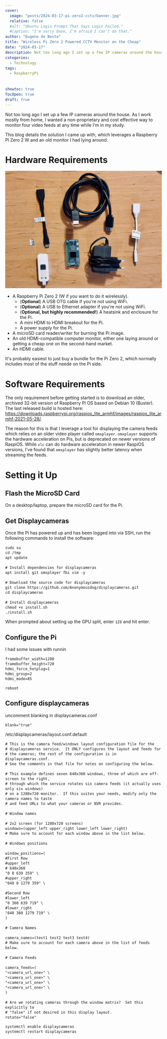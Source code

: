 ```yaml
---
cover:
  image: "posts/2024-03-17-pi-zero2-cctv/banner.jpg"
  relative: false
  #alt: "Ubuntu Login Prompt That Says Login Failed."
  #caption: "I'm sorry Dave, I'm afraid I can't do that."
author: "Eugene de Beste"
title: "Wireless Pi Zero 2 Powered CCTV Monitor on the Cheap"
date: "2024-03-17"
description: Not too long ago I set up a few IP cameras around the house. I wanted a non-proprietary way to monitor the feeds while I'm in my study. This blog details my solution leveraging a Raspberry Pi Zero 2 W and an old monitor.
categories:
  - Technology
tags:
  - RaspberryPi


showtoc: true
TocOpen: true
draft: true
---
```


Not too long ago I set up a few IP cameras around the house. As I work mostly from home, I wanted a non-proprietary and cost effective way to monitor four video feeds at any time while I'm in my study.

This blog details the solution I came up with, which leverages a Raspberry Pi Zero 2 W and an old monitor I had lying around.

# Hardware Requirements

![Hardware Requirements](./requirements.jpg)

- A Raspberry Pi Zero 2 (W if you want to do it wirelessly).
  - (**Optional**) A USB OTG cable if you're not using WiFi.
  - (**Optional**) A USB to Ethernet adapter if you're not using WiFi.
  - (**Optional, but highly recommended!**) A heatsink and enclosure for the Pi.
  - A mini HDMI to HDMI breakout for the Pi.
  - A power supply for the Pi.
- A microSD card reader/writer for burning the Pi image.
- An old HDMI-compatible computer monitor, either one laying around or getting a cheap one on the second-hand market.
- An HDMI cable.

It's probably easiest to just buy a bundle for the Pi Zero 2, which normally includes most of the stuff neede on the Pi side.

# Software Requirements

The only requirement before getting started is to download an older, archived 32-bit version of Raspberry Pi OS based on Debian 10 (Buster). The last released build is hosted here: https://downloads.raspberrypi.org/raspios_lite_armhf/images/raspios_lite_armhf-2021-05-28/.

The reason for this is that I leverage a tool for displaying the camera feeds which relies on an older video player called `omxplayer`. `omxplayer` supports the hardware acceleration on Pis, but is deprecated on newer versions of RaspiOS. While `vlc` can do hardware acceleration in newer RaspiOS versions, I've found that `omxplayer` has slightly better latency when streaming the feeds.

# Setting it Up

## Flash the MicroSD Card

On a desktop/laptop, prepare the microSD card for the Pi.

## Get Displaycameras

Once the Pi has powered up and has been logged into via SSH, run the following commands to install the software:

```shell
sudo su
cd /tmp
apt update

# Install dependencies for displaycameras
apt install git omxplayer fbi vim -y

# Download the source code for displaycameras
git clone https://github.com/Anonymousdog/displaycameras.git
cd displaycameras

# Install displaycameras
chmod +x install.sh
./install.sh
```

When prompted about setting up the GPU split, enter `128` and hit enter.

## Configure the Pi

I had some issues with runnin
```
framebuffer_width=1280
framebuffer_height=720
hdmi_force_hotplug=1
hdmi_group=2
hdmi_mode=85
```

```
reboot
```

## Configure displaycameras
uncomment blanking in displaycameras.conf

```
blank="true"
```

/etc/displaycameras/layout.conf.default

```
# This is the camera feed/windows layout configuration file for the
# displaycameras service.  It ONLY configures the layout and feeds for
# the cameras; the rest of the configuration is in displaycameras.conf.
# See the comments in that file for notes on configuring the below.

# This example defines seven 640x360 windows, three of which are off-screen to the right,
# through which the service rotates six camera feeds (it actually uses only six windows)
# on a 1280x720 monitor.  If this suites your needs, modify only the camera names to taste
# and feed URLs to what your cameras or NVR provides.

# Window names

# 2x2 screen (for 1280x720 screens)
windows=(upper_left upper_right lower_left lower_right)
# Make sure to account for each window above in the list below.

# Windows positions

window_positions=(
#First Row
#upper_left
# 640x360
"0 0 639 359" \
#upper_right
"640 0 1279 359" \

#Second Row
#lower_left
"0 360 639 719" \
#lower_right
"640 360 1279 719" \
)

# Camera Names

camera_names=(test1 test2 test3 test4)
# Make sure to account for each camera above in the list of feeds below.

# Camera Feeds

camera_feeds=(
"<camera_url_one>" \
"<camera_url_one>" \
"<camera_url_one>" \
"<camera_url_one>" \
)

# Are we rotating cameras through the window matrix?  Set this explicitly to
# "false" if not desired in this display layout.
rotate="false"
```

```
systemctl enable displaycameras
systemctl restart displaycameras
```